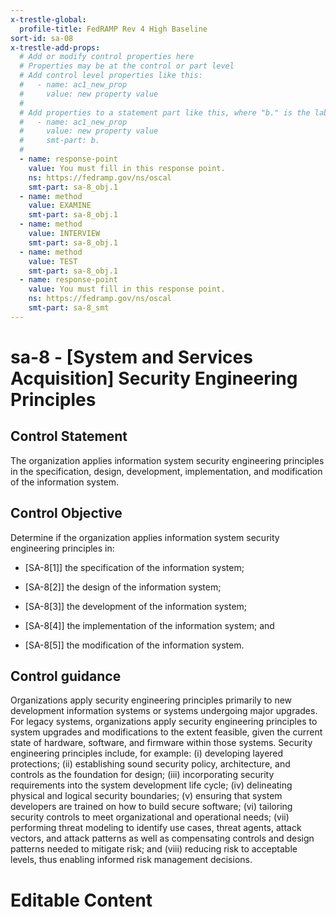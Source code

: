 ```yaml
---
x-trestle-global:
  profile-title: FedRAMP Rev 4 High Baseline
sort-id: sa-08
x-trestle-add-props:
  # Add or modify control properties here
  # Properties may be at the control or part level
  # Add control level properties like this:
  #   - name: ac1_new_prop
  #     value: new property value
  #
  # Add properties to a statement part like this, where "b." is the label of the target statement part
  #   - name: ac1_new_prop
  #     value: new property value
  #     smt-part: b.
  #
  - name: response-point
    value: You must fill in this response point.
    ns: https://fedramp.gov/ns/oscal
    smt-part: sa-8_obj.1
  - name: method
    value: EXAMINE
    smt-part: sa-8_obj.1
  - name: method
    value: INTERVIEW
    smt-part: sa-8_obj.1
  - name: method
    value: TEST
    smt-part: sa-8_obj.1
  - name: response-point
    value: You must fill in this response point.
    ns: https://fedramp.gov/ns/oscal
    smt-part: sa-8_smt
---
```


# sa-8 - \[System and Services Acquisition\] Security Engineering Principles

## Control Statement

The organization applies information system security engineering principles in the specification, design, development, implementation, and modification of the information system.

## Control Objective

Determine if the organization applies information system security engineering principles in:

- \[SA-8[1]\] the specification of the information system;

- \[SA-8[2]\] the design of the information system;

- \[SA-8[3]\] the development of the information system;

- \[SA-8[4]\] the implementation of the information system; and

- \[SA-8[5]\] the modification of the information system.

## Control guidance

Organizations apply security engineering principles primarily to new development information systems or systems undergoing major upgrades. For legacy systems, organizations apply security engineering principles to system upgrades and modifications to the extent feasible, given the current state of hardware, software, and firmware within those systems. Security engineering principles include, for example: (i) developing layered protections; (ii) establishing sound security policy, architecture, and controls as the foundation for design; (iii) incorporating security requirements into the system development life cycle; (iv) delineating physical and logical security boundaries; (v) ensuring that system developers are trained on how to build secure software; (vi) tailoring security controls to meet organizational and operational needs; (vii) performing threat modeling to identify use cases, threat agents, attack vectors, and attack patterns as well as compensating controls and design patterns needed to mitigate risk; and (viii) reducing risk to acceptable levels, thus enabling informed risk management decisions.

# Editable Content

<!-- Make additions and edits below -->
<!-- The above represents the contents of the control as received by the profile, prior to additions. -->
<!-- If the profile makes additions to the control, they will appear below. -->
<!-- The above markdown may not be edited but you may edit the content below, and/or introduce new additions to be made by the profile. -->
<!-- If there is a yaml header at the top, parameter values may be edited. Use --set-parameters to incorporate the changes during assembly. -->
<!-- The content here will then replace what is in the profile for this control, after running profile-assemble. -->
<!-- The added parts in the profile for this control are below.  You may edit them and/or add new ones. -->
<!-- Each addition must have a heading either of the form ## Control my_addition_name -->
<!-- or ## Part a. (where the a. refers to one of the control statement labels.) -->
<!-- "## Control" parts are new parts added after the statement part. -->
<!-- "## Part" parts are new parts added into the top-level statement part with that label. -->
<!-- Subparts may be added with nested hash levels of the form ### My Subpart Name -->
<!-- underneath the parent ## Control or ## Part being added -->
<!-- See https://ibm.github.io/compliance-trestle/tutorials/ssp_profile_catalog_authoring/ssp_profile_catalog_authoring for guidance. -->
